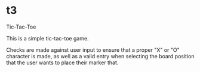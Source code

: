 # t3
Tic-Tac-Toe

This is a simple tic-tac-toe game.

Checks are made against user input to ensure that a proper "X" or "O" character is made, as well as a valid entry when selecting the board position that the user wants to place their marker that.
